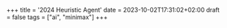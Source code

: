 +++
title = '2024 Heuristic Agent'
date = 2023-10-02T17:31:02+02:00
draft = false
tags = ["ai", "minimax"]
+++

